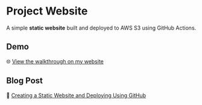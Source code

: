 # Project Website

A simple **static website** built and deployed to AWS S3 using GitHub Actions.

## Demo
🌐 [View the walkthrough on my website](https://ladariustaylor.com)

## Blog Post
📝 [Creating a Static Website and Deploying Using GitHub](https://medium.com/@tayld37/creating-a-static-website-and-deploying-using-github-a9c645547e1e)

